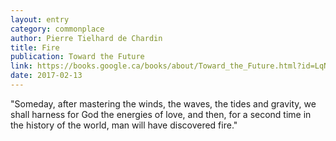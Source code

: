 ```yaml
---
layout: entry
category: commonplace
author: Pierre Tielhard de Chardin
title: Fire
publication: Toward the Future
link: https://books.google.ca/books/about/Toward_the_Future.html?id=LqNqqOH3LqYC
date: 2017-02-13
---
```


"Someday, after mastering the winds, the waves, the tides and gravity, we shall harness for God the energies of love, and then, for a second time in the history of the world, man will have discovered fire."